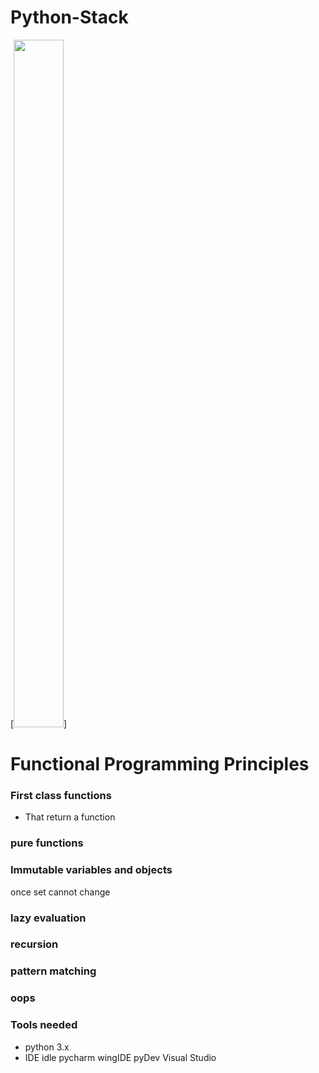 # Python-Stack

<a name="CHEATSHEET">[<img src="https://www.latesthackingnews.com/wp-content/uploads/2014/11/best-python-cheatsheet.png" width="80px" height="1100px" />]</a>



# Functional Programming Principles 
### First class functions 
- That return a function 
### pure functions 
### Immutable variables and objects
once set cannot change
### lazy evaluation 
### recursion
### pattern matching
### oops

### Tools needed
- python 3.x
- IDE idle pycharm wingIDE pyDev Visual Studio


